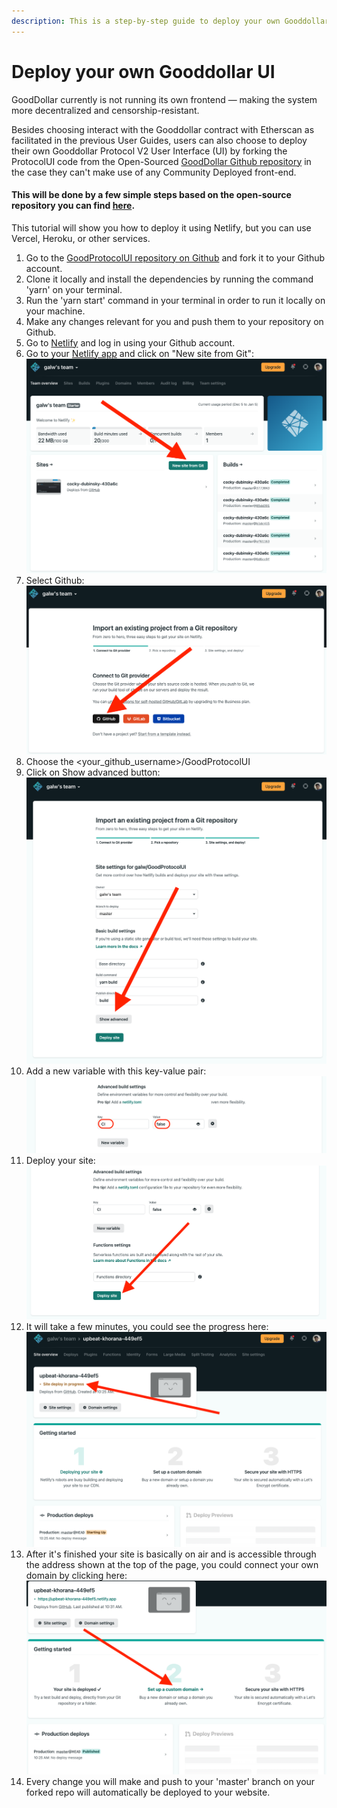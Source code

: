 ```yaml
---
description: This is a step-by-step guide to deploy your own Gooddollar User Interface
---
```


# Deploy your own Gooddollar UI

GoodDollar currently is not running its own frontend — making the system more decentralized and censorship-resistant.&#x20;

Besides choosing interact with the Gooddollar contract with Etherscan as facilitated in the previous User Guides, users can also choose to deploy their own Gooddollar Protocol V2 User Interface (UI) by forking the ProtocolUI code from the Open-Sourced [GoodDollar Github repository](https://github.com/GoodDollar) in the case they can't make use of any Community Deployed front-end.



#### This will be done by a few simple steps based on the open-source repository you can find [here](https://github.com/GoodDollar/GoodProtocolUI).

This tutorial will show you how to deploy it using Netlify, but you can use Vercel, Heroku, or other services.

1. Go to the [GoodProtocolUI repository on Github](https://github.com/GoodDollar/GoodProtocolUI) and fork it to your Github account.
2. Clone it locally and install the dependencies by running the command 'yarn' on your terminal.
3. Run the 'yarn start' command in your terminal in order to run it locally on your machine.
4. Make any changes relevant for you and push them to your repository on Github.
5. Go to [Netlify](https://www.netlify.com) and log in using your Github account.
6. Go to your [Netlify app](https://app.netlify.com) and click on "New site from Git":                                                       ![](<../.gitbook/assets/Netlify1-newSiteFromGit (2).png>)
7. Select Github:                                                                                                                                                                                     ![](../.gitbook/assets/Netlify2-selectGithub.png)
8. Choose the \<your\_github\_username>/GoodProtocolUI
9. Click on Show advanced button:                                                                                                                                                     ![](../.gitbook/assets/Netlify3-showAdvanced.png)
10. Add a new variable with this key-value pair:                                                                                                                                         ![](<../.gitbook/assets/Netlify4-addNewVar (1).png>)
11. Deploy your site:                                                                                                                                                                              ![](../.gitbook/assets/Netlify5-deploySite.png) &#x20;
12. It will take a few minutes, you could see the progress here:                                                        ![](../.gitbook/assets/Netlify6-deployInProgress.png)
13. After it's finished your site is basically on air and is accessible through the address shown at the top of the page, you could connect your own domain by clicking here:                                                        ![](../.gitbook/assets/Netlify7-setUpcustomDomain.png)&#x20;
14. Every change you will make and push to your 'master' branch on your forked repo will automatically be deployed to your website.
